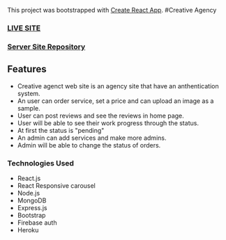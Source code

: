 This project was bootstrapped with [Create React App](https://github.com/facebook/create-react-app).
#Creative Agency
### [LIVE SITE](https://creative-agency-13e91.web.app/)
### [Server Site Repository](https://github.com/azizul016/creative-agency-sarver)

## Features
- Creative agenct web site is an agency site that have an anthentication system.
- An user can order service,  set a price and can upload an image as a sample.
- User can post reviews and see the reviews in home page.
- User will be able to see their work progress through the status.
- At first the status is "pending"
- An admin can add services and make more admins.
- Admin will be able to change the status of orders.


### Technologies Used 
- React.js
- React Responsive carousel
- Node.js
- MongoDB
- Express.js
- Bootstrap
- Firebase auth
- Heroku
